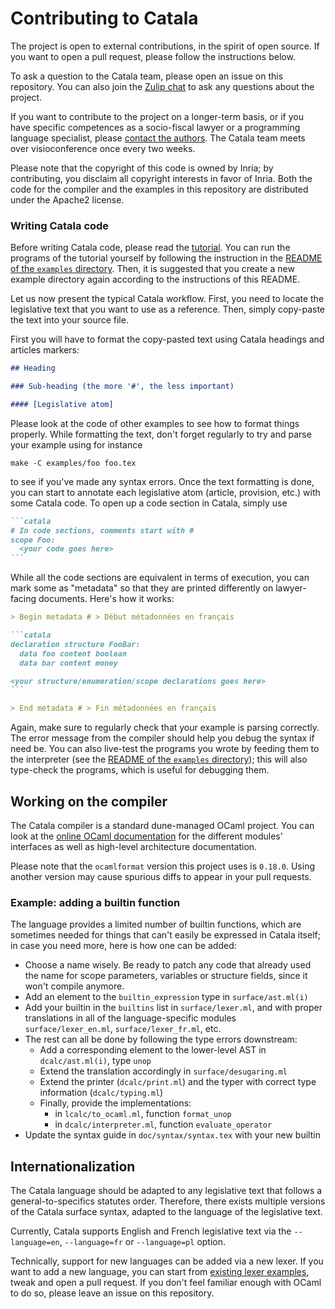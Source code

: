 # Contributing to Catala

The project is open to external contributions, in the spirit of open source.
If you want to open a pull request, please follow the instructions below.

To ask a question to the Catala team, please open an issue on this repository.
You can also join the [Zulip chat](https://zulip.catala-lang.org/) to ask
any questions about the project.

If you want to contribute to the project on a longer-term basis, or if you have
specific competences as a socio-fiscal lawyer or a programming language specialist,
please [contact the authors](mailto:contact@catala-lang.org).
The Catala team meets over visioconference once every two weeks.

Please note that the copyright of this code is owned by Inria;
by contributing, you disclaim all copyright interests in favor of Inria.
Both the code for the compiler and the examples in this repository are
distributed under the Apache2 license.

### Writing Catala code

Before writing Catala code, please read the
[tutorial](https://catala-lang.org/en/examples/tutorial). You can run the
programs of the tutorial yourself by following the instruction in the
[README of the `examples` directory](examples/README.md). Then, it is suggested
that you create a new example directory again according to the instructions of
this README.

Let us now present the typical Catala workflow. First, you need to locate
the legislative text that you want to use as a reference. Then, simply
copy-paste the text into your source file.

First you will have to format the copy-pasted text using Catala headings
and articles markers:

```markdown
## Heading

### Sub-heading (the more '#', the less important)

#### [Legislative atom]
```

Please look at the code of other examples to see how to format things properly.
While formatting the text, don't forget regularly to try and parse your example
using for instance

```
make -C examples/foo foo.tex
```

to see if you've made any syntax errors. Once the text formatting is done, you
can start to annotate each legislative atom (article, provision, etc.) with
some Catala code. To open up a code section in Catala, simply use

~~~markdown
```catala
# In code sections, comments start with #
scope Foo:
  <your code goes here>
```
~~~

While all the code sections are equivalent in terms of execution, you can
mark some as "metadata" so that they are printed differently on lawyer-facing
documents. Here's how it works:

~~~markdown
> Begin metadata # > Début métadonnées en français

```catala
declaration structure FooBar:
  data foo content boolean
  data bar content money

<your structure/enumeration/scope declarations goes here>
```

> End metadata # > Fin métadonnées en français
~~~

Again, make sure to regularly check that your example is parsing correctly. The error message from the compiler should help you debug the syntax if need be. You can also
live-test the programs you wrote by feeding them to the interpreter
(see the [README of the `examples` directory](examples/README.md)); this will
also type-check the programs, which is useful for debugging them.

## Working on the compiler

The Catala compiler is a standard dune-managed OCaml project.
You can look at the
[online OCaml documentation](https://catala-lang.org/ocaml_docs/) for the
different modules' interfaces as well as high-level architecture documentation.

Please note that the `ocamlformat` version this project uses is `0.18.0`.
Using another version may cause spurious diffs to appear in your pull requests.

### Example: adding a builtin function

The language provides a limited number of builtin functions, which are sometimes
needed for things that can't easily be expressed in Catala itself; in case you
need more, here is how one can be added:

- Choose a name wisely. Be ready to patch any code that already used the name
  for scope parameters, variables or structure fields, since it won't compile
  anymore.
- Add an element to the `builtin_expression` type in `surface/ast.ml(i)`
- Add your builtin in the `builtins` list in `surface/lexer.ml`, and with proper
  translations in all of the language-specific modules `surface/lexer_en.ml`,
  `surface/lexer_fr.ml`, etc.
- The rest can all be done by following the type errors downstream:
  - Add a corresponding element to the lower-level AST in `dcalc/ast.ml(i)`, type `unop`
  - Extend the translation accordingly in `surface/desugaring.ml`
  - Extend the printer (`dcalc/print.ml`) and the typer with correct type
    information (`dcalc/typing.ml`)
  - Finally, provide the implementations:
    - in `lcalc/to_ocaml.ml`, function `format_unop`
    - in `dcalc/interpreter.ml`, function `evaluate_operator`
- Update the syntax guide in `doc/syntax/syntax.tex` with your new builtin

## Internationalization

The Catala language should be adapted to any legislative text that follows a
general-to-specifics statutes order. Therefore, there exists multiple versions
of the Catala surface syntax, adapted to the language of the legislative text.

Currently, Catala supports English and French legislative text via the
`--language=en`, `--language=fr` or `--language=pl`  option.

Technically, support for new languages can be added via a new lexer. If you want
to add a new language, you can start from
[existing lexer examples](compiler/surface/lexer_fr.ml), tweak and open
a pull request. If you don't feel familiar enough with OCaml to do so, please
leave an issue on this repository.
